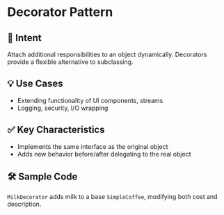 # Decorator Pattern

## 📌 Intent
Attach additional responsibilities to an object dynamically. Decorators provide a flexible alternative to subclassing.

## 💡 Use Cases
- Extending functionality of UI components, streams
- Logging, security, I/O wrapping

## ✅ Key Characteristics
- Implements the same interface as the original object
- Adds new behavior before/after delegating to the real object

## 🛠️ Sample Code
`MilkDecorator` adds milk to a base `SimpleCoffee`, modifying both cost and description.
